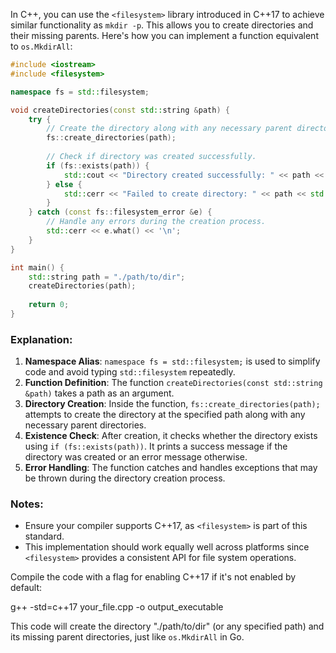 In C++, you can use the `<filesystem>` library introduced in C++17 to achieve similar functionality as `mkdir -p`. This allows you to create directories and their missing parents. Here's how you can implement a function equivalent to `os.MkdirAll`:

```cpp
#include <iostream>
#include <filesystem>

namespace fs = std::filesystem;

void createDirectories(const std::string &path) {
    try {
        // Create the directory along with any necessary parent directories.
        fs::create_directories(path);
        
        // Check if directory was created successfully.
        if (fs::exists(path)) {
            std::cout << "Directory created successfully: " << path << std::endl;
        } else {
            std::cerr << "Failed to create directory: " << path << std::endl;
        }
    } catch (const fs::filesystem_error &e) {
        // Handle any errors during the creation process.
        std::cerr << e.what() << '\n';
    }
}

int main() {
    std::string path = "./path/to/dir";
    createDirectories(path);
    
    return 0;
}
```

### Explanation:

1. **Namespace Alias**: `namespace fs = std::filesystem;` is used to simplify code and avoid typing `std::filesystem` repeatedly.
2. **Function Definition**: The function `createDirectories(const std::string &path)` takes a path as an argument.
3. **Directory Creation**: Inside the function, `fs::create_directories(path);` attempts to create the directory at the specified path along with any necessary parent directories.
4. **Existence Check**: After creation, it checks whether the directory exists using `if (fs::exists(path))`. It prints a success message if the directory was created or an error message otherwise.
5. **Error Handling**: The function catches and handles exceptions that may be thrown during the directory creation process.

### Notes:
- Ensure your compiler supports C++17, as `<filesystem>` is part of this standard.
- This implementation should work equally well across platforms since `<filesystem>` provides a consistent API for file system operations.

Compile the code with a flag for enabling C++17 if it's not enabled by default:

g++ -std=c++17 your_file.cpp -o output_executable

This code will create the directory "./path/to/dir" (or any specified path) and its missing parent directories, just like `os.MkdirAll` in Go.
